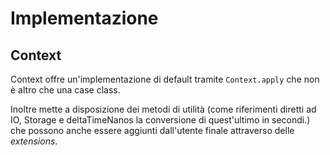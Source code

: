 # Implementazione

## Context
Context offre un'implementazione di default tramite `Context.apply` che non è altro che una case class.

Inoltre mette a disposizione dei metodi di utilità (come riferimenti diretti ad IO, Storage e deltaTimeNanos la conversione di quest'ultimo in secondi.) che possono anche essere aggiunti dall'utente finale attraverso delle *extensions*.
